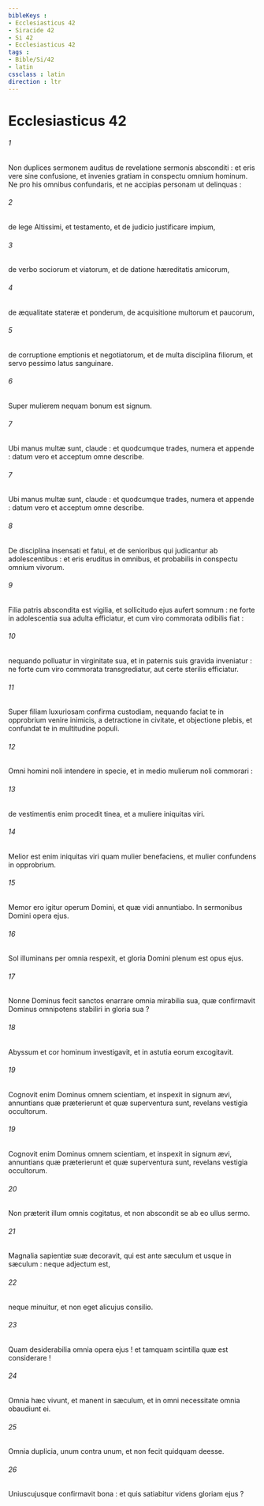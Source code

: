 ```yaml
---
bibleKeys : 
- Ecclesiasticus 42
- Siracide 42
- Si 42
- Ecclesiasticus 42
tags : 
- Bible/Si/42
- latin
cssclass : latin
direction : ltr
---
```


# Ecclesiasticus 42

###### 1
Non duplices sermonem auditus de revelatione sermonis absconditi : et eris vere sine confusione, et invenies gratiam in conspectu omnium hominum. Ne pro his omnibus confundaris, et ne accipias personam ut delinquas :
###### 2
de lege Altissimi, et testamento, et de judicio justificare impium,
###### 3
de verbo sociorum et viatorum, et de datione hæreditatis amicorum,
###### 4
de æqualitate stateræ et ponderum, de acquisitione multorum et paucorum,
###### 5
de corruptione emptionis et negotiatorum, et de multa disciplina filiorum, et servo pessimo latus sanguinare.
###### 6
Super mulierem nequam bonum est signum.
###### 7
Ubi manus multæ sunt, claude : et quodcumque trades, numera et appende : datum vero et acceptum omne describe.
###### 7
Ubi manus multæ sunt, claude : et quodcumque trades, numera et appende : datum vero et acceptum omne describe.
###### 8
De disciplina insensati et fatui, et de senioribus qui judicantur ab adolescentibus : et eris eruditus in omnibus, et probabilis in conspectu omnium vivorum.
###### 9
Filia patris abscondita est vigilia, et sollicitudo ejus aufert somnum : ne forte in adolescentia sua adulta efficiatur, et cum viro commorata odibilis fiat :
###### 10
nequando polluatur in virginitate sua, et in paternis suis gravida inveniatur : ne forte cum viro commorata transgrediatur, aut certe sterilis efficiatur.
###### 11
Super filiam luxuriosam confirma custodiam, nequando faciat te in opprobrium venire inimicis, a detractione in civitate, et objectione plebis, et confundat te in multitudine populi.
###### 12
Omni homini noli intendere in specie, et in medio mulierum noli commorari :
###### 13
de vestimentis enim procedit tinea, et a muliere iniquitas viri.
###### 14
Melior est enim iniquitas viri quam mulier benefaciens, et mulier confundens in opprobrium.
###### 15
Memor ero igitur operum Domini, et quæ vidi annuntiabo. In sermonibus Domini opera ejus.
###### 16
Sol illuminans per omnia respexit, et gloria Domini plenum est opus ejus.
###### 17
Nonne Dominus fecit sanctos enarrare omnia mirabilia sua, quæ confirmavit Dominus omnipotens stabiliri in gloria sua ?
###### 18
Abyssum et cor hominum investigavit, et in astutia eorum excogitavit.
###### 19
Cognovit enim Dominus omnem scientiam, et inspexit in signum ævi, annuntians quæ præterierunt et quæ superventura sunt, revelans vestigia occultorum.
###### 19
Cognovit enim Dominus omnem scientiam, et inspexit in signum ævi, annuntians quæ præterierunt et quæ superventura sunt, revelans vestigia occultorum.
###### 20
Non præterit illum omnis cogitatus, et non abscondit se ab eo ullus sermo.
###### 21
Magnalia sapientiæ suæ decoravit, qui est ante sæculum et usque in sæculum : neque adjectum est,
###### 22
neque minuitur, et non eget alicujus consilio.
###### 23
Quam desiderabilia omnia opera ejus ! et tamquam scintilla quæ est considerare !
###### 24
Omnia hæc vivunt, et manent in sæculum, et in omni necessitate omnia obaudiunt ei.
###### 25
Omnia duplicia, unum contra unum, et non fecit quidquam deesse.
###### 26
Uniuscujusque confirmavit bona : et quis satiabitur videns gloriam ejus ?
